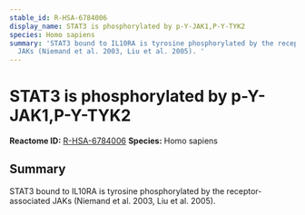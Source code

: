 ```yaml
---
stable_id: R-HSA-6784006
display_name: STAT3 is phosphorylated by p-Y-JAK1,P-Y-TYK2
species: Homo sapiens
summary: 'STAT3 bound to IL10RA is tyrosine phosphorylated by the receptor-associated
  JAKs (Niemand et al. 2003, Liu et al. 2005). '
---
```


# STAT3 is phosphorylated by p-Y-JAK1,P-Y-TYK2
**Reactome ID:** [R-HSA-6784006](https://reactome.org/content/detail/R-HSA-6784006)
**Species:** Homo sapiens

## Summary

STAT3 bound to IL10RA is tyrosine phosphorylated by the receptor-associated JAKs (Niemand et al. 2003, Liu et al. 2005). 
